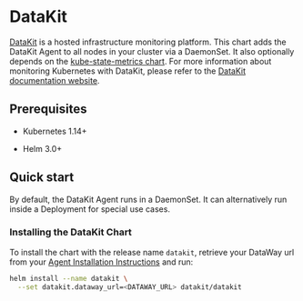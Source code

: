 # DataKit

[DataKit](https://www.yuque.com/dataflux/datakit) is a hosted infrastructure monitoring platform. This chart adds the DataKit Agent to all nodes in your cluster via a DaemonSet. It also optionally depends on the [kube-state-metrics chart](https://github.com/kubernetes/charts/tree/master/stable/kube-state-metrics). For more information about monitoring Kubernetes with DataKit, please refer to the [DataKit documentation website](https://docs.datadoghq.com/agent/basic_agent_usage/kubernetes/).

## Prerequisites

- Kubernetes 1.14+

- Helm 3.0+

## Quick start

By default, the DataKit Agent runs in a DaemonSet. It can alternatively run inside a Deployment for special use cases.

### Installing the DataKit Chart

To install the chart with the release name `datakit`, retrieve your DataWay url from your [Agent Installation Instructions](https://auth.guance.com/) and run:

```bash
helm install --name datakit \
  --set datakit.dataway_url=<DATAWAY_URL> datakit/datakit
```

